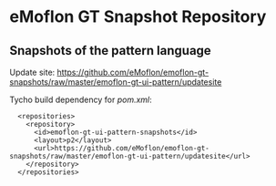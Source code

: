 # eMoflon GT Snapshot Repository

## Snapshots of the pattern language 

Update site: https://github.com/eMoflon/emoflon-gt-snapshots/raw/master/emoflon-gt-ui-pattern/updatesite

Tycho build dependency for *pom.xml*:

```
  <repositories>
    <repository>
      <id>emoflon-gt-ui-pattern-snapshots</id>
      <layout>p2</layout>
      <url>https://github.com/eMoflon/emoflon-gt-snapshots/raw/master/emoflon-gt-ui-pattern/updatesite</url>
    </repository>
  </repositories>
```

